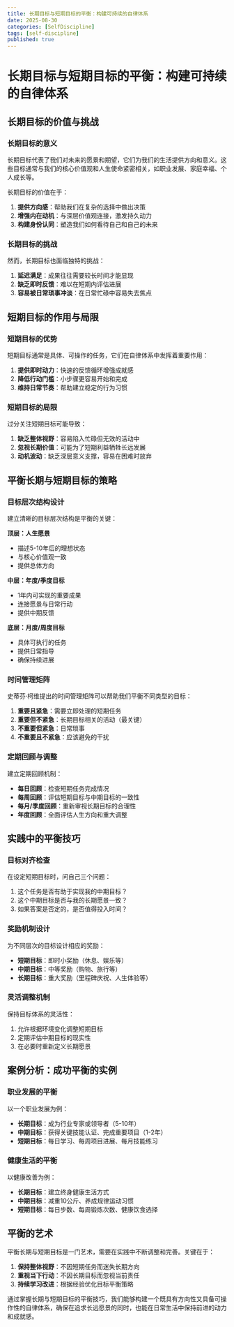 ```yaml
---
title: 长期目标与短期目标的平衡：构建可持续的自律体系
date: 2025-08-30
categories: [SelfDiscipline]
tags: [self-discipline]
published: true
---
```


# 长期目标与短期目标的平衡：构建可持续的自律体系

## 长期目标的价值与挑战

### 长期目标的意义

长期目标代表了我们对未来的愿景和期望，它们为我们的生活提供方向和意义。这些目标通常与我们的核心价值观和人生使命紧密相关，如职业发展、家庭幸福、个人成长等。

长期目标的价值在于：
1. **提供方向感**：帮助我们在复杂的选择中做出决策
2. **增强内在动机**：与深层价值观连接，激发持久动力
3. **构建身份认同**：塑造我们如何看待自己和自己的未来

### 长期目标的挑战

然而，长期目标也面临独特的挑战：
1. **延迟满足**：成果往往需要较长时间才能显现
2. **缺乏即时反馈**：难以在短期内评估进展
3. **容易被日常琐事冲淡**：在日常忙碌中容易失去焦点

## 短期目标的作用与局限

### 短期目标的优势

短期目标通常是具体、可操作的任务，它们在自律体系中发挥着重要作用：
1. **提供即时动力**：快速的反馈循环增强成就感
2. **降低行动门槛**：小步骤更容易开始和完成
3. **维持日常节奏**：帮助建立稳定的行为习惯

### 短期目标的局限

过分关注短期目标可能导致：
1. **缺乏整体视野**：容易陷入忙碌但无效的活动中
2. **忽视长期价值**：可能为了短期利益牺牲长远发展
3. **动机波动**：缺乏深层意义支撑，容易在困难时放弃

## 平衡长期与短期目标的策略

### 目标层次结构设计

建立清晰的目标层次结构是平衡的关键：

**顶层：人生愿景**
- 描述5-10年后的理想状态
- 与核心价值观一致
- 提供总体方向

**中层：年度/季度目标**
- 1年内可实现的重要成果
- 连接愿景与日常行动
- 提供中期反馈

**底层：月度/周度目标**
- 具体可执行的任务
- 提供日常指导
- 确保持续进展

### 时间管理矩阵

史蒂芬·柯维提出的时间管理矩阵可以帮助我们平衡不同类型的目标：

1. **重要且紧急**：需要立即处理的短期任务
2. **重要但不紧急**：长期目标相关的活动（最关键）
3. **不重要但紧急**：日常琐事
4. **不重要且不紧急**：应该避免的干扰

### 定期回顾与调整

建立定期回顾机制：
- **每日回顾**：检查短期任务完成情况
- **每周回顾**：评估短期目标与中期目标的一致性
- **每月/季度回顾**：重新审视长期目标的合理性
- **年度回顾**：全面评估人生方向和重大调整

## 实践中的平衡技巧

### 目标对齐检查

在设定短期目标时，问自己三个问题：
1. 这个任务是否有助于实现我的中期目标？
2. 这个中期目标是否与我的长期愿景一致？
3. 如果答案是否定的，是否值得投入时间？

### 奖励机制设计

为不同层次的目标设计相应的奖励：
- **短期目标**：即时小奖励（休息、娱乐等）
- **中期目标**：中等奖励（购物、旅行等）
- **长期目标**：重大奖励（里程碑庆祝、人生体验等）

### 灵活调整机制

保持目标体系的灵活性：
1. 允许根据环境变化调整短期目标
2. 定期评估中期目标的现实性
3. 在必要时重新定义长期愿景

## 案例分析：成功平衡的实例

### 职业发展的平衡

以一个职业发展为例：
- **长期目标**：成为行业专家或领导者（5-10年）
- **中期目标**：获得关键技能认证、完成重要项目（1-2年）
- **短期目标**：每日学习、每周项目进展、每月技能练习

### 健康生活的平衡

以健康改善为例：
- **长期目标**：建立终身健康生活方式
- **中期目标**：减重10公斤、养成规律运动习惯
- **短期目标**：每日步数、每周锻炼次数、健康饮食选择

## 平衡的艺术

平衡长期与短期目标是一门艺术，需要在实践中不断调整和完善。关键在于：
1. **保持整体视野**：不因短期任务而迷失长期方向
2. **重视当下行动**：不因长期目标而忽视当前责任
3. **持续学习改进**：根据经验优化目标平衡策略

通过掌握长期与短期目标的平衡技巧，我们能够构建一个既具有方向性又具备可操作性的自律体系，确保在追求长远愿景的同时，也能在日常生活中保持前进的动力和成就感。